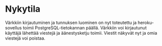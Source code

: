 # Nykytila

Värkkiin kirjautuminen ja tunnuksen luominen on nyt toteutettu ja heroku-sovellus toimii PostgreSQL-tietokannan päällä. Värkkiin voi kirjautunut käyttäjä lähettää viestejä ja äänestysketju toimii. Viestit näkyvät nyt ja omia viestejä voi poistaa.
